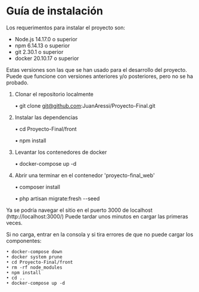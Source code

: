 Guía de instalación
===================
Los requerimentos para instalar el proyecto son:
* Node.js 14.17.0 o superior
* npm 6.14.13 o superior
* git 2.30.1 o superior
* docker 20.10.17 o superior

Estas versiones son las que se han usado para el desarrollo del proyecto. Puede que funcione con versiones anteriores y/o posteriores, pero no se ha probado.


1) Clonar el repositorio localmente

    • git clone git@github.com:JuanAressi/Proyecto-Final.git

2) Instalar las dependencias
    
    • cd Proyecto-Final/front

    • npm install

3) Levantar los contenedores de docker

    • docker-compose up -d

4) Abrir una terminar en el contenedor 'proyecto-final_web'

    • composer install

    • php artisan migrate:fresh --seed


Ya se podría navegar el sitio en el puerto 3000 de localhost (http://localhost:3000/)
Puede tardar unos minutos en cargar las primeras veces.

Si no carga, entrar en la consola y si tira errores de que no puede cargar los componentes:

    • docker-compose down
    • docker system prune
    • cd Proyecto-Final/front
    • rm -rf node_modules
    • npm install
    • cd ..
    • docker-compose up -d
